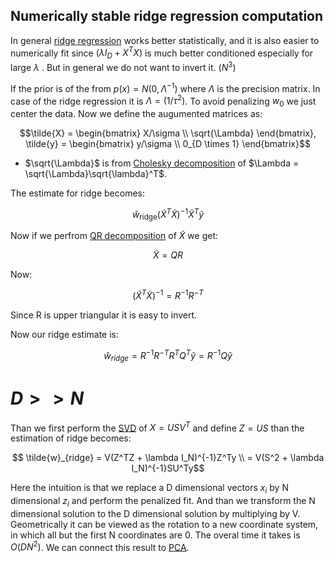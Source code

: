 ## Numerically stable ridge regression computation

In general [ridge regression](ridge_regression.md) works better statistically, and it is also easier to numerically fit since $(\lambda I_D + X^TX)$ is much better conditioned especially for large $\lambda$ . But in general we do not want to invert it. ($N^3$)

If the prior is of the from $p(x) = N(0, \Lambda^{-1})$ where $\Lambda$ is the precision matrix. In case of the ridge regression it is $\Lambda = (1/\tau^2)$. To avoid penalizing $w_0$ we just center the data. Now we define the augumented matrices as:

$$\tilde{X} = \begin{bmatrix} X/\sigma \\ \sqrt{\Lambda} \end{bmatrix}, \tilde{y} = \begin{bmatrix} y/\sigma \\ 0_{D \times 1} \end{bmatrix}$$

* $\sqrt{\Lambda}$ is from [Cholesky decomposition](cholesky_decomposition.md) of $\Lambda = \sqrt{\Lambda}\sqrt{\lambda}^T$. 

The estimate for ridge becomes:

$$
\hat{w}_{\text{ridge}} (\tilde{X}^T \tilde{X})^{-1}\tilde{X}^T \tilde{y}
$$

Now if we perfrom [QR decomposition](qr_decomposition.md) of $\tilde{X}$ we get:

$$\tilde{X} = QR$$ 


Now:

$$(\tilde{X}^T\tilde{X})^{-1} = R^{-1}R^{-T}$$

Since R is upper triangular it is easy to invert. 

Now our ridge estimate is:

$$\hat{w}_{ridge}= R^{-1}R^{-T}R^T Q^T \tilde{y} = R^{-1}Q\tilde{y} $$


# $D >> N$

Than we first perform the [SVD](singular_value_decomposition.md) of $X = USV^T$ and define $Z = US$ than the estimation of ridge becomes:

$$ \tilde{w}_{ridge} = V(Z^TZ + \lambda I_N)^{-1}Z^Ty \\ 
= V(S^2 + \lambda I_N)^{-1}SU^Ty$$

Here the intuition is that we replace a D dimensional vectors $x_i$ by N dimensional $z_i$ and perform the penalized fit. And than we transform the N dimensional solution to the D dimensional solution by multiplying by V. Geometrically it can be viewed as the rotation to a new coordinate system, in which all but the first N coordinates are 0. The overal time it takes is $O(DN^2)$. We can connect this result to [PCA](ridge_regression_pca.md).